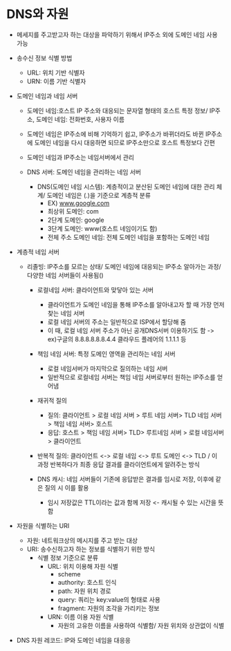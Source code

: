 # DNS와 자원 
- 메세지를 주고받고자 하는 대상을 파악하기 위해서 IP주소 외에 도메인 네임 사용 가능
- 송수신 정보 식별 방법
    - URL: 위치 기반 식별자
    - URN: 이름 기반 식별자

- 도메인 네임과 네임 서버
    - 도메인 네임:호스트 IP 주소와 대응되는 문자열 형태의 호스트 특정 정보/ IP주소, 도메인 네임: 전화번호, 사용자 이름

    - 도메인 네임은 IP주소에 비해 기억하기 쉽고, IP주소가 바뀌더라도 바뀐 IP주소에 도메인 네임을 다시 대응하면 되므로 IP주소만으로 호스트 특정보다 간편
    
    - 도메인 네임과 IP주소는 네임서버에서 관리
    - DNS 서버: 도메인 네임을 관리하는 네임 서버
        - DNS(도메인 네임 시스템): 계층적이고 분산된 도메인 네임에 대한 관리 체계/ 도메인 네임은 (.)을 기준으로 계층적 분류
            - EX) www.google.com
            - 최상위 도메인: com
            - 2단계 도메인: google
            - 3단계 도메인: www(호스트 네임이기도 함)
            - 전체 주소 도메인 네임: 전체 도메인 네임을 포함하는 도메인 네임

- 계층적 네임 서버
    - 리졸빙: IP주소를 모르는 상태/ 도메인 네임에 대응되는 IP주소 알아가는 과정/ 다양한 네임 서버들이 사용됨()

        - 로컬네임 서버: 클라이언트와 맞닿아 있는 서버
            - 클라이언트가 도메인 네임을 통해 IP주소를 알아내고자 할 때 가장 먼저 찾는 네임 서버
            - 로컬 네임 서버의 주소는 일반적으로 ISP에서 할당해 줌
            - 이 때, 로컬 네임 서버 주소가 아닌 공개DNS서버 이용하기도 함 -> ex)구글의 8.8.8.8.8.8.4.4
            클라우드 플레어의 1.1.1.1 등

        - 책임 네임 서버: 특정 도메인 영역을 관리하는 네임 서버
            - 로컬 네임서버가 마지막으로 질의하는 네임 서버
            - 일반적으로 로컬네임 서버는 책임 네임 서버로부터 원하는 IP주소를 얻어냄
        - 재귀적 질의
            - 질의: 클라이언트 > 로컬 네임 서버 > 루트 네임 서버> TLD 네임 서버> 책임 네임 서버> 호스트
            - 응답: 호스트 > 책임 네임 서버> TLD> 루트네임 서버 > 로컬 네임서버 > 클라이언트

        - 반복적 질의: 클라이언트 <-> 로컬 네임 <-> 루트 도메인 <-> TLD / 이 과정 반복하다가 최종 응답 결과를 클라이언트에게 알려주는 방식

        - DNS 캐시: 네임 서버들이 기존에 응답받은 결과를 임시로 저장, 이후에 같은 질의 시 이를 활용
            - 임시 저장값은 TTL이라는 값과 함께 저장 <- 캐시될 수 있는 시간을 뜻함

- 자원을 식별하는 URI
    - 자원: 네트워크상의 메시지를 주고 받는 대상
    - URI: 송수신하고자 하는 정보를 식별하기 위한 방식
        - 식별 정보 기준으로 분류
            - URL: 위치 이용해 자원 식별
                - scheme
                - authority: 호스트 인식
                - path: 자원 위치 경로
                - query: 쿼리는 key:value의 형태로 사용
                - fragment: 자원의 조각을 가리키는 정보
            - URN: 이름 이용 자원 식별
                - 자원의 고유한 이름을 사용하여 식별함/ 자원 위치와 상관없이 식별
- DNS 자원 레코드: IP와 도메인 네임을 대응응